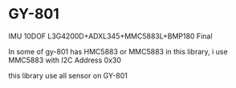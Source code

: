 # GY-801
IMU 10DOF L3G4200D+ADXL345+MMC5883L+BMP180 Final


In some of gy-801 has HMC5883 or MMC5883
in this library, i use MMC5883  with I2C Address 0x30

this library use all sensor on GY-801
